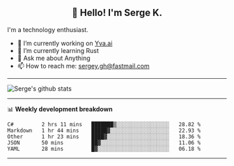 <h2 align="center">👋 Hello! I'm Serge K.</h2>

I'm a technology enthusiast.

- 🔭 I’m currently working on [Yva.ai](https://www.yva.ai/)
- 🌱 I’m currently learning Rust
- 💬 Ask me about Anything
- 📫 How to reach me: sergey.gh@fastmail.com

-------
![Serge's github stats](https://github-readme-stats.vercel.app/api?username=phnx47&show_icons=true&theme=dark&count_private=true)

-------

📊 **Weekly development breakdown**
<!--START_SECTION:waka-->
```text
C#         2 hrs 11 mins   ███████▒░░░░░░░░░░░░░░░░░   28.82 % 
Markdown   1 hr 44 mins    █████▓░░░░░░░░░░░░░░░░░░░   22.93 % 
Other      1 hr 23 mins    ████▓░░░░░░░░░░░░░░░░░░░░   18.36 % 
JSON       50 mins         ██▓░░░░░░░░░░░░░░░░░░░░░░   11.06 % 
YAML       28 mins         █▓░░░░░░░░░░░░░░░░░░░░░░░   06.18 % 
```
<!--END_SECTION:waka-->
-------

